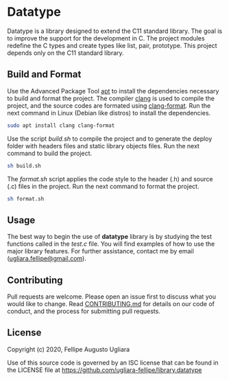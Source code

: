 # Datatype

Datatype is a library designed to extend the C11 standard library. The goal is 
to improve the support for the development in C. The project modules redefine 
the C types and create types like list, pair, prototype. This project depends 
only on the C11 standard library.

## Build and Format

Use the Advanced Package Tool [apt](https://en.wikipedia.org/wiki/APT_\(software\)) 
to install the dependencies necessary to build and format the project. The compiler 
[clang](https://en.wikipedia.org/wiki/Clang) is used to compile the project, and the 
source codes are formated using [clang-format](http://clang.llvm.org/docs/ClangFormat.html).
Run the next command in Linux (Debian like distros) to install the dependencies.

```bash
sudo apt install clang clang-format
```

Use the script *build.sh* to compile the project and to generate the deploy folder 
with headers files and static library objects files. Run the next command to build 
the project.

```bash
sh build.sh
```

The *format.sh* script applies the code style to the header (.h) and source (.c) 
files in the project. Run the next command to format the project.

```bash
sh format.sh
```

## Usage

The best way to begin the use of **datatype** library is by studying the test 
functions called in the *test.c* file. You will find examples of how to use the 
major library features. For further assistance, contact me by email 
(<ugliara.fellipe@gmail.com>). 

## Contributing

Pull requests are welcome. Please open an issue first to discuss what you 
would like to change. Read 
[CONTRIBUTING.md](https://github.com/ugliara-fellipe/library.datatype/blob/master/.github/CONTRIBUTING.md) 
for details on our code of conduct, and the process for submitting pull requests.

## License

Copyright (c) 2020, Fellipe Augusto Ugliara

Use of this source code is governed by an ISC license that can be found 
in the LICENSE file at https://github.com/ugliara-fellipe/library.datatype
